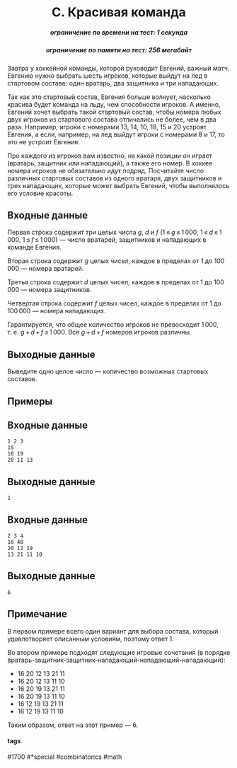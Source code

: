 <h1 style='text-align: center;'> C. Красивая команда</h1>

<h5 style='text-align: center;'>ограничение по времени на тест: 1 секунда</h5>
<h5 style='text-align: center;'>ограничение по памяти на тест: 256 мегабайт</h5>

Завтра у хоккейной команды, которой руководит Евгений, важный матч. Евгению нужно выбрать шесть игроков, которые выйдут на лед в стартовом составе: один вратарь, два защитника и три нападающих.

Так как это стартовый состав, Евгения больше волнует, насколько красива будет команда на льду, чем способности игроков. А именно, Евгений хочет выбрать такой стартовый состав, чтобы номера любых двух игроков из стартового состава отличались не более, чем в два раза. Например, игроки с номерами 13, 14, 10, 18, 15 и 20 устроят Евгения, а если, например, на лед выйдут игроки с номерами 8 и 17, то это не устроит Евгения.

Про каждого из игроков вам известно, на какой позиции он играет (вратарь, защитник или нападающий), а также его номер. В хоккее номера игроков не обязательно идут подряд. Посчитайте число различных стартовых составов из одного вратаря, двух защитников и трех нападающих, которые может выбрать Евгений, чтобы выполнялось его условие красоты.

## Входные данные

Первая строка содержит три целых числа *g*, *d* и *f* (1 ≤ *g* ≤ 1 000, 1 ≤ *d* ≤ 1 000, 1 ≤ *f* ≤ 1 000) — число вратарей, защитников и нападающих в команде Евгения. 

Вторая строка содержит *g* целых чисел, каждое в пределах от 1 до 100 000 — номера вратарей.

Третья строка содержит *d* целых чисел, каждое в пределах от 1 до 100 000 — номера защитников.

Четвертая строка содержит *f* целых чисел, каждое в пределах от 1 до 100 000 — номера нападающих.

Гарантируется, что общее количество игроков не превосходит 1 000, т. е. *g* + *d* + *f* ≤ 1 000. Все *g* + *d* + *f* номеров игроков различны.

## Выходные данные

Выведите одно целое число — количество возможных стартовых составов.

## Примеры

## Входные данные


```
1 2 3  
15  
10 19  
20 11 13  

```
## Выходные данные


```
1  

```
## Входные данные


```
2 3 4  
16 40  
20 12 19  
13 21 11 10  

```
## Выходные данные


```
6  

```
## Примечание

В первом примере всего один вариант для выбора состава, который удовлетворяет описанным условиям, поэтому ответ 1.

Во втором примере подходят следующие игровые сочетания (в порядке вратарь-защитник-защитник-нападающий-нападающий-нападающий):

* 16 20 12 13 21 11
* 16 20 12 13 11 10
* 16 20 19 13 21 11
* 16 20 19 13 11 10
* 16 12 19 13 21 11
* 16 12 19 13 11 10

Таким образом, ответ на этот пример — 6.



#### tags 

#1700 #*special #combinatorics #math 